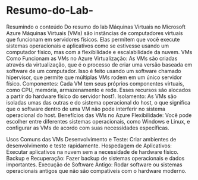 # Resumo-do-Lab-
Resumindo o conteúdo 
Do resumo do lab
Máquinas Virtuais no Microsoft Azure
Máquinas Virtuais (VMs) são instâncias de computadores virtuais que funcionam em servidores físicos. Elas permitem que você execute sistemas operacionais e aplicativos como se estivesse usando um computador físico, mas com a flexibilidade e escalabilidade da nuvem.
VMs
Como Funcionam as VMs no Azure
Virtualização: As VMs são criadas através da virtualização, que é o processo de criar uma versão baseada em software de um computador. Isso é feito usando um software chamado hipervisor, que permite que múltiplas VMs rodem em um único servidor físico.
Componentes: Cada VM tem seus próprios componentes virtuais, como CPU, memória, armazenamento e rede. Esses recursos são alocados a partir do hardware físico do servidor host1.
Isolamento: As VMs são isoladas umas das outras e do sistema operacional do host, o que significa que o software dentro de uma VM não pode interferir no sistema operacional do host.
Benefícios das VMs no Azure
Flexibilidade: Você pode escolher entre diferentes sistemas operacionais, como Windows e Linux, e configurar as VMs de acordo com suas necessidades específicas.

Usos Comuns das VMs
Desenvolvimento e Teste: Criar ambientes de desenvolvimento e teste rapidamente.
Hospedagem de Aplicativos: Executar aplicativos na nuvem sem a necessidade de hardware físico.
Backup e Recuperação: Fazer backup de sistemas operacionais e dados importantes.
Execução de Software Antigo: Rodar software ou sistemas operacionais antigos que não são compatíveis com o hardware moderno.

